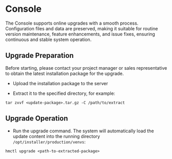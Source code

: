 # Console

The Console supports online upgrades with a smooth process. Configuration files and data are preserved, making it suitable for routine version maintenance, feature enhancements, and issue fixes, ensuring continuous and stable system operation.

## Upgrade Preparation

Before starting, please contact your project manager or sales representative to obtain the latest installation package for the upgrade.

* Upload the installation package to the server

* Extract it to the specified directory, for example:

```plain
tar zxvf <update-package>.tar.gz -C /path/to/extract
```

## Upgrade Operation

* Run the upgrade command. The system will automatically load the update content into the running directory `/opt/installer/production/venvs`:

```plain
hmctl upgrade <path-to-extracted-package>
```